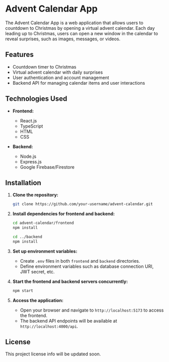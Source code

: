 # Advent Calendar App

The Advent Calendar App is a web application that allows users to countdown to Christmas by opening a virtual advent calendar. Each day leading up to Christmas, users can open a new window in the calendar to reveal surprises, such as images, messages, or videos.

## Features

- Countdown timer to Christmas
- Virtual advent calendar with daily surprises
- User authentication and account management
- Backend API for managing calendar items and user interactions

## Technologies Used

- **Frontend:**
  - React.js
  - TypeScript
  - HTML
  - CSS

- **Backend:**
  - Node.js
  - Express.js
  - Google Firebase/Firestore
  
## Installation

1. **Clone the repository:**

    ```bash
    git clone https://github.com/your-username/advent-calendar.git
    ```

2. **Install dependencies for frontend and backend:**

    ```bash
    cd advent-calendar/frontend
    npm install

    cd ../backend
    npm install
    ```

3. **Set up environment variables:**
   - Create `.env` files in both `frontend` and `backend` directories.
   - Define environment variables such as database connection URI, JWT secret, etc.

4. **Start the frontend and backend servers concurrently:**

    ```bash
    npm start
    ```

5. **Access the application:**
   - Open your browser and navigate to `http://localhost:5173` to access the frontend.
   - The backend API endpoints will be available at `http://localhost:4000/api`.

## License

This project license info will be updated soon.
